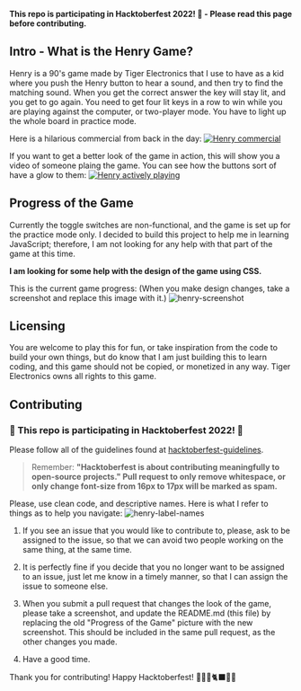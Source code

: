 **This repo is participating in Hacktoberfest 2022! 🎃 - Please read this page before contributing.**

## Intro - What is the Henry Game?

  Henry is a 90's game made by Tiger Electronics that I use to have as a kid where you push the Henry button to hear a sound, and then try to find the matching sound.
When you get the correct answer the key will stay lit, and you get to go again.
You need to get four lit keys in a row to win while you are playing against the computer, or two-player mode.
You have to light up the whole board in practice mode.

Here is a hilarious commercial from back in the day:
[![Henry commercial](https://res.cloudinary.com/marcomontalbano/image/upload/v1665790869/video_to_markdown/images/youtube--Ne5T6a8H5aU-c05b58ac6eb4c4700831b2b3070cd403.jpg)](https://www.youtube.com/watch?v=Ne5T6a8H5aU "Henry commercial")

If you want to get a better look of the game in action, this will show you a video of someone plaing the game.  You can see how the buttons sort of have a glow to them:
[![Henry actively playing](https://res.cloudinary.com/marcomontalbano/image/upload/v1665794199/video_to_markdown/images/youtube--1v8x9N4Q6M0-c05b58ac6eb4c4700831b2b3070cd403.jpg)](https://www.youtube.com/watch?v=1v8x9N4Q6M0 "Henry actively playing")


## Progress of the Game

  Currently the toggle switches are non-functional, and the game is set up for the practice mode only.
  I decided to build this project to help me in learning JavaScript; therefore, I am not looking for any help with that part of the game at this time.
  
**I am looking for some help with the design of the game using CSS.**

This is the current game progress: (When you make design changes, take a screenshot and replace this image with it.)
![henry-screenshot](https://user-images.githubusercontent.com/83706503/198117494-dcff878b-c508-4bba-8cf5-76d216bedb18.png)

## Licensing

  You are welcome to play this for fun, or take inspiration from the code to build your own things, but do know that I am just building this to learn coding, and this game should not be copied, or monetized in any way.
 Tiger Electronics owns all rights to this game.
 
 ## Contributing
 
   ### 🎃 This repo is participating in Hacktoberfest 2022! 🎃
   Please follow all of the guidelines found at [hacktoberfest-guidelines](https://hacktoberfest.com/participation/).
      
   > Remember:
   > **"Hacktoberfest is about contributing meaningfully to open-source projects."
   > Pull request to only remove whitespace, or only change font-size from 16px to 17px will be marked as spam.**
   
   
Please, use clean code, and descriptive names.  Here is what I refer to things as to help you navigate:
![henry-label-names](https://user-images.githubusercontent.com/44277065/196012686-d482fc49-faec-4c0e-8296-54ad1e11a313.png)


   
1. If you see an issue that you would like to contribute to, please, ask to be assigned to the issue, so that we can avoid two people working on the same thing, at the same time.

2. It is perfectly fine if you decide that you no longer want to be assigned to an issue, just let me know in a timely manner, so that I can assign the issue to someone else.

3. When you submit a pull request that changes the look of the game, please take a screenshot, and update the README.md (this file) by replacing the old "Progress of the Game" picture with the new screenshot.  This should be included in the same pull request, as the other changes you made.

4. Have a good time.
 
   
Thank you for contributing! Happy Hacktoberfest! 👻🧛🧟🐈‍⬛🦇🎃

